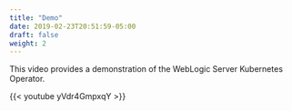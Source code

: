```yaml
---
title: "Demo"
date: 2019-02-23T20:51:59-05:00
draft: false
weight: 2
---
```


This video provides a demonstration of the WebLogic Server Kubernetes Operator.

{{< youtube yVdr4GmpxqY >}}
